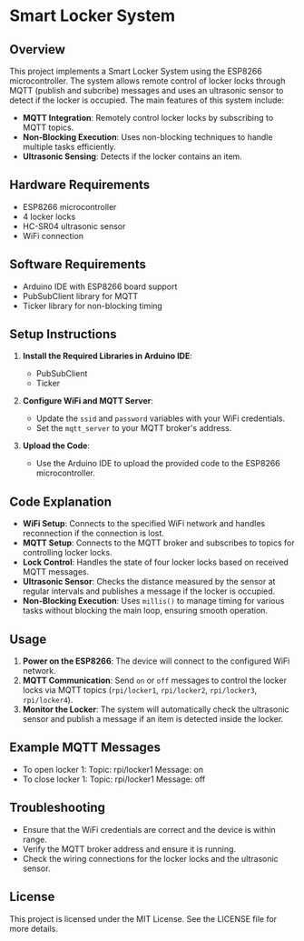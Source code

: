 # Smart Locker System

## Overview

This project implements a Smart Locker System using the ESP8266 microcontroller. The system allows remote control of locker locks through MQTT (publish and subcribe) messages and uses an ultrasonic sensor to detect if the locker is occupied. The main features of this system include:

- **MQTT Integration**: Remotely control locker locks by subscribing to MQTT topics.
- **Non-Blocking Execution**: Uses non-blocking techniques to handle multiple tasks efficiently.
- **Ultrasonic Sensing**: Detects if the locker contains an item.

## Hardware Requirements

- ESP8266 microcontroller
- 4 locker locks
- HC-SR04 ultrasonic sensor
- WiFi connection

## Software Requirements

- Arduino IDE with ESP8266 board support
- PubSubClient library for MQTT
- Ticker library for non-blocking timing

## Setup Instructions

1. **Install the Required Libraries in Arduino IDE**:
   - PubSubClient
   - Ticker

2. **Configure WiFi and MQTT Server**:
   - Update the `ssid` and `password` variables with your WiFi credentials.
   - Set the `mqtt_server` to your MQTT broker's address.

3. **Upload the Code**:
   - Use the Arduino IDE to upload the provided code to the ESP8266 microcontroller.

## Code Explanation

- **WiFi Setup**: Connects to the specified WiFi network and handles reconnection if the connection is lost.
- **MQTT Setup**: Connects to the MQTT broker and subscribes to topics for controlling locker locks.
- **Lock Control**: Handles the state of four locker locks based on received MQTT messages.
- **Ultrasonic Sensor**: Checks the distance measured by the sensor at regular intervals and publishes a message if the locker is occupied.
- **Non-Blocking Execution**: Uses `millis()` to manage timing for various tasks without blocking the main loop, ensuring smooth operation.

## Usage

1. **Power on the ESP8266**: The device will connect to the configured WiFi network.
2. **MQTT Communication**: Send `on` or `off` messages to control the locker locks via MQTT topics (`rpi/locker1`, `rpi/locker2`, `rpi/locker3`, `rpi/locker4`).
3. **Monitor the Locker**: The system will automatically check the ultrasonic sensor and publish a message if an item is detected inside the locker.

## Example MQTT Messages

- To open locker 1: 
Topic: rpi/locker1
Message: on
- To close locker 1:
Topic: rpi/locker1
Message: off

## Troubleshooting

- Ensure that the WiFi credentials are correct and the device is within range.
- Verify the MQTT broker address and ensure it is running.
- Check the wiring connections for the locker locks and the ultrasonic sensor.

## License

This project is licensed under the MIT License. See the LICENSE file for more details.
